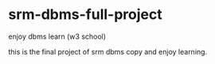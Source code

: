 # srm-dbms-full-project
enjoy dbms learn (w3 school)

this is the final project of srm dbms copy and enjoy learning.
